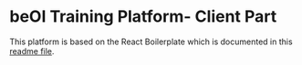 
# beOI Training Platform- Client Part

This platform is based on the React Boilerplate which is documented in this [readme file](TEMPLATE_README.md).
